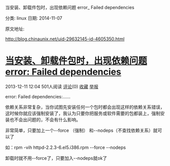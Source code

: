 当安装、卸载件包时，出现依赖问题 error_ Failed dependencies

分类: linux
日期: 2014-11-07

原文地址: 

http://blog.chinaunix.net/uid-29632145-id-4605350.html 

 

# [当安装、卸载件包时，出现依赖问题 error: Failed dependencies](http://blog.csdn.net/cherish1forever/article/details/14522053)

2013-12-11 12:04 501人阅读 [评论](http://blog.csdn.net/cherish1forever/article/details/14522053#comments)(0) [收藏](.:void(0);) [举报](http://blog.csdn.net/cherish1forever/article/details/14522053#report)

error: Failed dependencies:……

依赖关系非常复杂，当你试图先安装任何一个包时都会出现这样的依赖关系错误，这时候你就应该强制安装了，我认为只要你把服务或软件需要的包都装上，强制安装也不会出问题的，不会有什么影响。

非常简单，只要加上一个--force （强制） 和--nodeps（不查找依赖关系）就可以了

如：rpm -vih httpd-2.2.3-6.el5.i386.rpm --force --nodeps

卸载时就不用--force了，只要加入--nodeps就ok了
